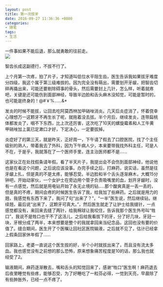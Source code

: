 ```yaml
---
layout: post
title: 第一次拔牙
date: 2016-09-27 11:36:36 +0800
categories:
- 随笔
tags:
- 生活
---
```


一件事如果不能后退，那么就勇敢的往前走。    
![](https://github.com/bh3nvn/bh3nvn.github.io/raw/master/image/2016/2016-09-27-01.png)     	

智齿长成这副德行，不拔不行了。    

上个月第一次疼，拍了片子，才知道叫低位水平阻生齿，医生告诉我如果拔牙难度分四级，我这个属于第三级难拔的。因为完全没有萌出，需要划开牙龈，把智齿切碎再撬出来，可能还要剔除碍事的骨头，然后需要封上几针，怎么样，听着就疼吧，关键是还可能伤到面部神经，导致半边脸和舌头麻木没知觉，可能是暂时的，也可能是终身的！@#￥%……&*

发炎的时候不能拔，让回去吃阿莫西林加甲硝唑消炎。几天后炎症消了，怀着侥幸心理想万一这颗牙不再生长了呢，就拖着没去拔。半个月后，继续发炎，连带扁桃体都发炎了，咽不下东西，比上次还厉害，这次吃了10天的螺旋霉素和人工牛黄甲硝唑加上氯已定漱口才好，下定决心，一定要拔掉。    

炎症好了的第三天，就是昨天，正好周一，下午请了假去了口腔医院，找了个主任级别的熟人，带着我去了外科，因为下午病人少，本来要带我找外科主任，可是人不在，于是乎，我就落在了一个医师手里，连主治医师都不是......

这家伙正在处找假条请年假。看了半天片子，我提出会不会伤到面部神经，他说他也是在看这个问题，之后说应该没事。办完手续之后，打麻药，说实话，虽然是往牙龈上扎，但是真的不是太疼，能够忍受。半边脸和半个舌头逐渐麻木，大概15分钟吧，开始动家伙，一个女护士在旁边用个管子负责吸嘴里的血，划开牙龈时，没有一点感觉，然后就是用电钻开始了永无止境的钻.....那个酸爽真是一丢一丢的，但是真的不疼，期间会疼的时候医生告诉了我，给我加了些麻药。之后就是用力的翘，我感觉有东西下来了，我问了句“出来了？”，“一半”医生说，然后继续钻，继续翘，最后说“出来了，这颗牙可真大。”，然后医生就走了让护士给我缝针，一点感觉都没有，来回来去缝了两针，给我棉球让我咬住，告诉我那个医生外号叫“牲口”，我说不是牲口也干不了这活儿，之后给我看拔下的牙，分了好几块，牙冠一块，牙根分成了两半，本来想要是整个的我就拿回来当纪念品，这回也没有要的价值了。缝合期间，医生开了个医嘱让回社区医院输液，之后就不见了，估计已经拿上假条回家休年假了......

回家路上，老婆一直说这个医生拔的好，半个小时就拔出来了，而且没有流太多血。我也感觉没有之前想的那么恐怖，原来想象痛苦程度是10的话，那么我也就经受了2。

输液期间，麻药逐渐散去，嘴和舌头的知觉回来了，感谢“牲口”医生啊！麻药退去后夜里睡觉有些疼，能够忍受，为了好睡吃了一粒芬必得，一觉到天亮，早晨除了有些肿胀外，已经一点不疼了。

